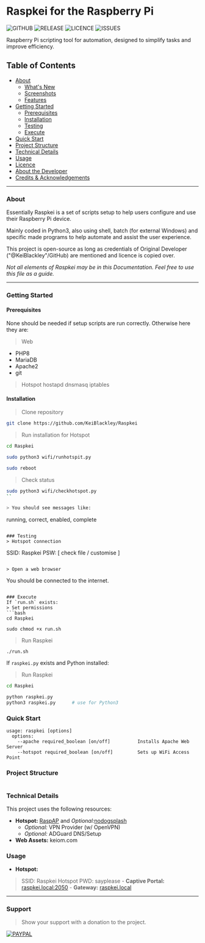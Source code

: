 # Raspkei for the Raspberry Pi
![GITHUB](https://img.shields.io/badge/GitHub-100000?style=for-the-badge&logo=github&logoColor=white)
![RELEASE](https://img.shields.io/github/v/release/KeiBlackley/Raspkei.svg) ![LICENCE](https://img.shields.io/github/license/KeiBlackley/Raspkei.svg) ![ISSUES](https://img.shields.io/github/issues/KeiBlackley/Raspkei.svg)

Raspberry Pi scripting tool for automation, designed to simplify tasks and improve efficiency.

## Table of Contents
- [About](#about)
    * [What's New](#whats-new)
    * [Screenshots](#screenshots)
    * [Features](#features)
- [Getting Started](#getting-started)
    * [Prerequisites](#prerequisites)
    * [Installation](#installation)
    * [Testing](#testing)
    * [Execute](#execute) 
- [Quick Start](#quick-start)
- [Project Structure](#project-structure)
- [Technical Details](#technical-details)
- [Usage](#usage)
- [Licence](#license)
- [About the Developer](#about-the-developer)
- [Credits & Acknowledgements](#credits--acknowledgements)
<hr/>

### About
Essentially Raspkei is a set of scripts setup to help users configure and use their Raspberry Pi device.

Mainly coded in Python3, also using shell, batch (for external Windows) and specific made programs to help automate and assist the user experience.

This project is open-source as long as credentials of Original Developer ("@KeiBlackley"/GitHub) are mentioned and licence is copied over.

*Not all elements of Raspkei may be in this Documentation. Feel free to use this file as a guide.*

<hr/>

### Getting Started
#### Prerequisites
None should be needed if setup scripts are run correctly.
Otherwise here they are:
> Web

- PHP8
- MariaDB
- Apache2
- git

> Hotspot
hostapd
dnsmasq
iptables

#### Installation
> Clone repository
```bash
git clone https://github.com/KeiBlackley/Raspkei
```

> Run installation for Hotspot
```bash
cd Raspkei

sudo python3 wifi/runhotspit.py

sudo reboot
```

> Check status
```bash
sudo python3 wifi/checkhotspot.py
``

> You should see messages like:
```
running, correct, enabled, complete
```

### Testing
> Hotspot connection
```
SSID: Raspkei
PSW: [ check file / customise ]
```

> Open a web browser
```
You should be connected to the internet.
```

### Execute
If `run.sh` exists:
> Set permissions
```bash
cd Raspkei

sudo chmod +x run.sh
```

> Run Raspkei
```bash
./run.sh
```

If `raspkei.py` exists and Python installed:
> Run Raspkei
```bash
cd Raspkei

python raspkei.py
python3 raspkei.py 		# use for Python3
```

### Quick Start
```
usage: raspkei [options]
  options:
    --apache required_boolean [on/off]			Installs Apache Web Server
    --hotspot required_boolean [on/off]         Sets up WiFi Access Point
```

### Project Structure
```

```

### Technical Details
This project uses the following resources:

- **Hotspot:** [RaspAP](https://raspap.com/) and *Optional:*[nodogsplash](https://nodogsplash.readthedocs.io/en/latest/)
	- *Optional:* VPN Provider (w/ OpenVPN)
	- *Optional:* ADGuard DNS/Setup
- **Web Assets:** keiom.com

### Usage
- **Hotspot:**
> SSID: Raspkei Hotspot
PWD: sayplease
	- **Captive Portal:** [raspkei.local:2050](http://raspkei.local:2050)
		- **Gateway:** [raspkei.local](http://raspkei.local)
	

<hr/>

### Support
> Show your support with a donation to the project.

[![PAYPAL](https://img.shields.io/badge/PayPal-00457C?style=for-the-badge&logo=paypal&logoColor=white)](https://paypal.me/KeiBlackley)









